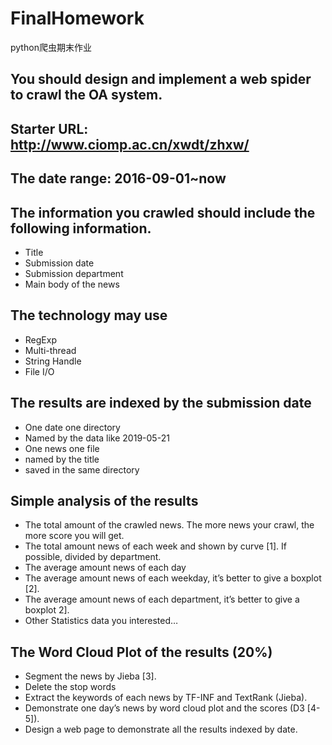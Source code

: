 # FinalHomework
python爬虫期末作业
## You should design and implement a web spider to crawl the OA system. 
## Starter URL:  http://www.ciomp.ac.cn/xwdt/zhxw/
## The date range: 2016-09-01~now
## The information you crawled should include the following information.
- Title
- Submission date
- Submission department
- Main body of the news
## The technology may use
- RegExp
- Multi-thread
- String Handle
- File I/O
## The results are indexed by the submission date
- One date one directory
- Named by the data like 2019-05-21
- One news one file 
- named by the title 
- saved in the same directory
## Simple analysis of the results
- The total amount of the crawled news. The more news your crawl, the more score you will get.
- The total amount news of each week and shown by curve [1]. If possible, divided by department.
- The average amount news of each day
- The average amount news of each weekday, it’s better to give a boxplot [2].
- The average amount news of each department, it’s better to give a boxplot 2].
- Other Statistics data you interested…
## The Word Cloud Plot of the results (20%)
- Segment the news by Jieba [3].
- Delete the stop words
- Extract the keywords of each news by TF-INF and TextRank (Jieba).
- Demonstrate one day’s news by word cloud plot and the scores (D3 [4-5]).
- Design a web page to demonstrate all the results indexed by date.
